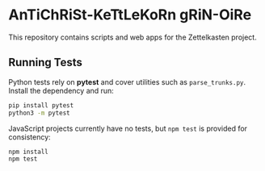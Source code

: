 # AnTiChRiSt-KeTtLeKoRn gRiN-OiRe

This repository contains scripts and web apps for the Zettelkasten project.

## Running Tests

Python tests rely on **pytest** and cover utilities such as `parse_trunks.py`. Install the dependency and run:

```bash
pip install pytest
python3 -m pytest
```

JavaScript projects currently have no tests, but `npm test` is provided for consistency:

```bash
npm install
npm test
```
